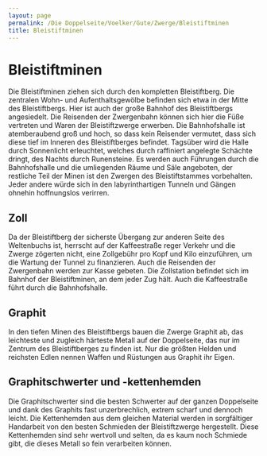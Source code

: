 ```yaml
---
layout: page
permalink: /Die Doppelseite/Voelker/Gute/Zwerge/Bleistiftminen
title: Bleistiftminen
---
```


# Bleistiftminen

Die Bleistiftminen ziehen sich durch den kompletten Bleistiftberg. Die zentralen Wohn- und Aufenthaltsgewölbe befinden sich etwa in der Mitte des Bleistiftbergs. Hier ist auch der große Bahnhof des Bleistiftbergs angesiedelt. Die Reisenden der Zwergenbahn können sich hier die Füße vertreten und Waren der Bleistiftzwerge erwerben. Die Bahnhofshalle ist atemberaubend groß und hoch, so dass kein Reisender vermutet, dass sich diese tief im Inneren des Bleistiftberges befindet. Tagsüber wird die Halle durch Sonnenlicht erleuchtet, welches durch raffiniert angelegte Schächte dringt, des Nachts durch Runensteine. Es werden auch Führungen durch die Bahnhofshalle und die umliegenden Räume und Säle angeboten, der restliche Teil der Minen ist den Zwergen des Bleistiftstammes vorbehalten. Jeder andere würde sich in den labyrinthartigen Tunneln und Gängen ohnehin hoffnungslos verirren.

## Zoll

Da der Bleistiftberg der sicherste Übergang zur anderen Seite des Weltenbuchs ist, herrscht auf der Kaffeestraße reger Verkehr und die Zwerge zögerten nicht, eine Zollgebühr pro Kopf und Kilo einzuführen, um die Wartung der Tunnel zu finanzieren. Auch die Reisenden der Zwergenbahn werden zur Kasse gebeten. Die Zollstation befindet sich im Bahnhof der Bleistiftminen, an dem jeder Zug hält. Auch die Kaffeestraße führt durch die Bahnhofshalle.

## Graphit

In den tiefen Minen des Bleistiftbergs bauen die Zwerge Graphit ab, das leichteste und zugleich härteste Metall auf der Doppelseite, das nur im Zentrum des Bleistiftberges zu finden ist. Nur die größten Helden und reichsten Edlen nennen Waffen und Rüstungen aus Graphit ihr Eigen.

## Graphitschwerter und -kettenhemden

Die Graphitschwerter sind die besten Schwerter auf der ganzen Doppelseite und dank des Graphits fast unzerbrechlich, extrem scharf und dennoch leicht. Die Kettenhemden aus dem gleichen Material werden in sorgfältiger Handarbeit von den besten Schmieden der Bleistiftzwerge hergestellt. Diese Kettenhemden sind sehr wertvoll und selten, da es kaum noch Schmiede gibt, die dieses Metall so fein verarbeiten können.

##  

